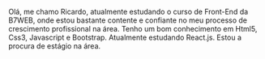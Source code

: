 Olá, me chamo Ricardo, atualmente estudando o curso de Front-End da B7WEB, onde estou bastante contente e confiante no meu processo de crescimento profissional na área.
Tenho um bom conhecimento em Html5, Css3, Javascript e Bootstrap. Atualmente estudando React.js.
Estou a procura de estágio na área.
